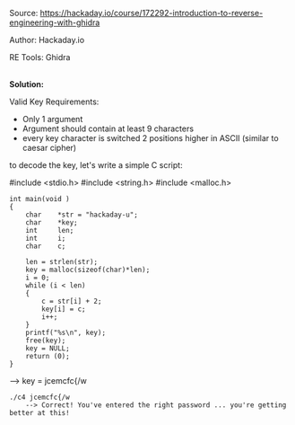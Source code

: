 Source:		https://hackaday.io/course/172292-introduction-to-reverse-engineering-with-ghidra

Author:		Hackaday.io

RE Tools:	Ghidra

<br>**Solution:**

Valid Key Requirements:

* Only 1 argument
* Argument should contain at least 9 characters
* every key character is switched 2 positions higher in ASCII (similar to caesar cipher)

to decode the key, let's write a simple C script:

#include <stdio.h>
#include <string.h>
#include <malloc.h>

    int	main(void )
    {
        char 	*str = "hackaday-u";
        char	*key;
        int		len;
        int		i;
        char 	c;

        len = strlen(str);
        key = malloc(sizeof(char)*len);
        i = 0;
        while (i < len)
        {
            c = str[i] + 2;
            key[i] = c;
            i++;
        }
        printf("%s\n", key);
        free(key);
        key = NULL;
        return (0);
    }

--> key = jcemcfc{/w

    ./c4 jcemcfc{/w
        --> Correct! You've entered the right password ... you're getting better at this!
